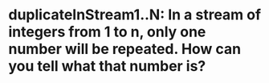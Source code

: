 # duplicateInStream1..N: In a stream of integers from 1 to n, only one number will be repeated. How can you tell what that number is?
 

